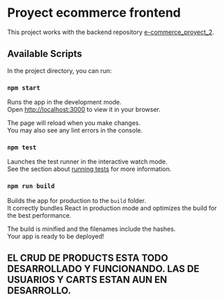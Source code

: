 # Proyect ecommerce frontend

This project works with the backend repository [e-commerce_proyect_2](https://github.com/MartinMasde/e-commerce_proyect_2.git).

## Available Scripts

In the project directory, you can run:

### `npm start`

Runs the app in the development mode.\
Open [http://localhost:3000](http://localhost:3000) to view it in your browser.

The page will reload when you make changes.\
You may also see any lint errors in the console.

### `npm test`

Launches the test runner in the interactive watch mode.\
See the section about [running tests](https://facebook.github.io/create-react-app/docs/running-tests) for more information.

### `npm run build`

Builds the app for production to the `build` folder.\
It correctly bundles React in production mode and optimizes the build for the best performance.

The build is minified and the filenames include the hashes.\
Your app is ready to be deployed!

## **EL CRUD DE PRODUCTS ESTA TODO DESARROLLADO Y FUNCIONANDO. LAS DE USUARIOS Y CARTS ESTAN AUN EN DESARROLLO.**


